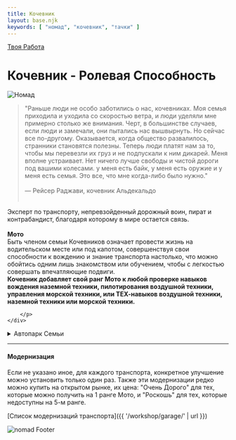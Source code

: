 ```yaml
---
title: Кочевник
layout: base.njk
keywords: [ "номад", "кочевник", "тачки" ]
---
```

<a href="{{ '/job/' | url }}" class="return-link">Твоя Работа</a>
# Кочевник - Ролевая Способность

<div class="image-container image-left">
    <img src="{{ '/images/content/job/nomad/nomad-art.png' | url }}" alt="Номад">
    <div class="text">
        <p>

>"Раньше люди не особо заботились о нас, кочевниках. Моя семья приходила и
уходила со скоростью ветра, и люди уделяли мне примерно столько же внимания.
Черт, в большинстве случаев, если люди и замечали, они пытались нас вышвырнуть.
Но сейчас все по-другому. Оказывается, когда общество развалилось, странники
становятся полезны. Теперь люди платят нам за то, чтобы мы перевезли их груз и
не подпускали к ним дикарей. Меня вполне устраивает. Нет ничего лучше свободы и
чистой дороги под вашими колесами. у меня есть байк, у меня есть оружие и у меня
есть семья. Это все, что мне когда-либо было нужно."<br><br>
— Рейсер Раджави, кочевник Альдекальдо<br><br>

Эксперт по транспорту, непревзойденный дорожный воин, пират и контрабандист, благодаря
которому в мире остается связь.<br><br>
**Мото**<br>
Быть членом семьи Кочевников означает провести жизнь на водительском месте или под
капотом, совершенствуя свои способности к вождению и знание транспорта настолько, что
можно обойтись одним лишь знакомством или обучением, чтобы с легкостью совершать
впечатляющие подвиги.<br>
**Кочевник добавляет свой ранг Мото к любой проверке навыков вождения наземной техники,
пилотирования воздушной техники, управления морской техники, или ТЕХ-навыков воздушной техники,
наземной техники или морской техники.**

        </p>
    </div>
</div>

<details class="sidebar-group" close>
    <summary>Автопарк Семьи</summary>

Каждый раз, когда Кочевник повышает Ранг своей ролевой способности, он может:<br><br>

🔴 ИЛИ добавить стоковый транспорт (с минимальными характеристиками) в соответствии с Рангом “Мото” (или ниже) в Автопарк Семьи, которым он сможет пользоваться.<br><br>
🔴 ИЛИ модернизировать один транспорт из Автопарка Семьи, с помощью одного улучшения в соответствии с Рангом “Мото” (или ниже).<br><br>

Кочевник может взять на время только один Транспорт Семьи.
Кочевник может позвонить члену семьи, чтобы тот поменял текущий Транспорт Семьи на другой Транспорт Семьи, и,
если Семья находится неподалёку, то к следующему утру Транспорт будет заменён.
Если Транспорт Семьи будет уничтожен, Семья полностью отремонтирует его, но это займет неделю.
Также Кочевник должен заплатить за эту услугу 500eb.
Даже Главы Семей платят за эту услугу, дабы искупить вину, за порчу имущества Семьи.
Если вы на мели, плата может быть отменена, но ваша репутация пострадает.
Мелкий ремонт, например, удаление пуль, входит в обязанности Кочевника.<br><br>

Достигнув 10-го Ранга своей Ролевой Способности, Кочевник получает руководящий пост в Семьи со всеми вытекающими отсюда обязанностями.
Данный пост может проявляться в том, что Кочевник может одновременно использовать весь транспорт Семьи.
Любой будущий Транспорт Семьи, который он захочет приобрести, будет продан ему по рыночной цене,
а также любые будущие Улучшения, которые он захочет, можно будет купить по 1,000eb за штуку.<br><br>

| Ранг | Семейный Транспорт                                   |
|------|------------------------------------------------------|
| 1-4  | Автомобиль, Гирокоптер, Гидроцикл, Дорожный Мотоцикл |
| 5-6  | Вертолет, Спорткар, Кате                             |
| 7-8  | AV-4, Круизный Катер, Спортивный Мотоцикл            |
| 9-10 | Аэрозеп, АV-9, Суперкар, Яхта                        |

</details>

---

#### Модернизация

Если не указано иное, для каждого транспорта, конкретное улучшение можно установить только один раз.
Также эти модернизации редко можно купить на открытом рынке, их цена: "Очень Дорого" для тех,
которые можно получить на 1 ранге Мото, и "Роскошь" для тех, которые недоступны на 5-м ранге.<br>

[Список модернизаций транспорта]({{ '/workshop/garage/' | url }})

<img src="{{ '/images/content/job/nomad/nomad-footer.png' | url }}" alt="nomad Footer" class="footer-image" />